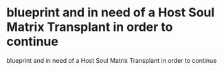# blueprint and in need of a Host Soul Matrix Transplant in order to continue

blueprint and in need of a Host Soul Matrix Transplant in order to continue